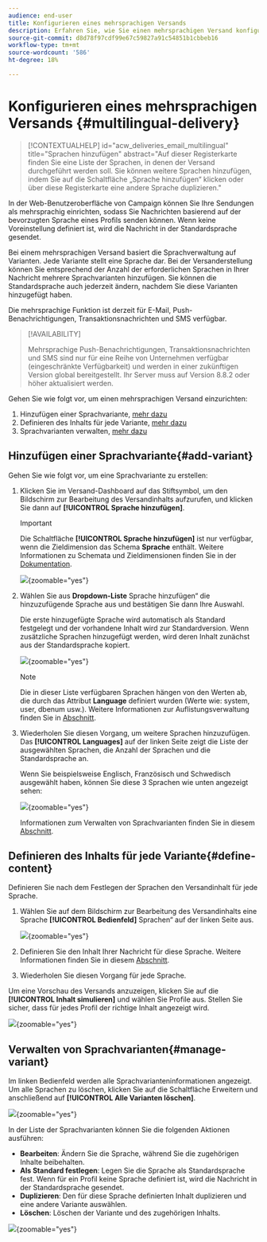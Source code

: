 ```yaml
---
audience: end-user
title: Konfigurieren eines mehrsprachigen Versands
description: Erfahren Sie, wie Sie einen mehrsprachigen Versand konfigurieren
source-git-commit: d8d78f97cdf99e67c59827a91c54851b1cbbeb16
workflow-type: tm+mt
source-wordcount: '586'
ht-degree: 18%

---
```


# Konfigurieren eines mehrsprachigen Versands {#multilingual-delivery}

>[!CONTEXTUALHELP]
>id="acw_deliveries_email_multilingual"
>title="Sprachen hinzufügen"
>abstract="Auf dieser Registerkarte finden Sie eine Liste der Sprachen, in denen der Versand durchgeführt werden soll. Sie können weitere Sprachen hinzufügen, indem Sie auf die Schaltfläche „Sprache hinzufügen“ klicken oder über diese Registerkarte eine andere Sprache duplizieren."

In der Web-Benutzeroberfläche von Campaign können Sie Ihre Sendungen als mehrsprachig einrichten, sodass Sie Nachrichten basierend auf der bevorzugten Sprache eines Profils senden können. Wenn keine Voreinstellung definiert ist, wird die Nachricht in der Standardsprache gesendet.

Bei einem mehrsprachigen Versand basiert die Sprachverwaltung auf Varianten. Jede Variante stellt eine Sprache dar. Bei der Versanderstellung können Sie entsprechend der Anzahl der erforderlichen Sprachen in Ihrer Nachricht mehrere Sprachvarianten hinzufügen. Sie können die Standardsprache auch jederzeit ändern, nachdem Sie diese Varianten hinzugefügt haben.

Die mehrsprachige Funktion ist derzeit für E-Mail, Push-Benachrichtigungen, Transaktionsnachrichten und SMS verfügbar.

>[!AVAILABILITY]
>
>Mehrsprachige Push-Benachrichtigungen, Transaktionsnachrichten und SMS sind nur für eine Reihe von Unternehmen verfügbar (eingeschränkte Verfügbarkeit) und werden in einer zukünftigen Version global bereitgestellt. Ihr Server muss auf Version 8.8.2 oder höher aktualisiert werden.

Gehen Sie wie folgt vor, um einen mehrsprachigen Versand einzurichten:

1. Hinzufügen einer Sprachvariante, [mehr dazu](#add-variant)
1. Definieren des Inhalts für jede Variante, [mehr dazu](#define-content)
1. Sprachvarianten verwalten, [mehr dazu](#manage-variant)

## Hinzufügen einer Sprachvariante{#add-variant}

Gehen Sie wie folgt vor, um eine Sprachvariante zu erstellen:

1. Klicken Sie im Versand-Dashboard auf das Stiftsymbol, um den Bildschirm zur Bearbeitung des Versandinhalts aufzurufen, und klicken Sie dann auf **[!UICONTROL Sprache hinzufügen]**.

   >[!IMPORTANT]
   >
   >Die Schaltfläche **[!UICONTROL Sprache hinzufügen]** ist nur verfügbar, wenn die Zieldimension das Schema **Sprache** enthält. Weitere Informationen zu Schemata und Zieldimensionen finden Sie in der [ Dokumentation](../audience/targeting-dimensions.md).

   ![](assets/edit-content_2.png){zoomable="yes"}

1. Wählen Sie aus **Dropdown-Liste** Sprache hinzufügen“ die hinzuzufügende Sprache aus und bestätigen Sie dann Ihre Auswahl.

   Die erste hinzugefügte Sprache wird automatisch als Standard festgelegt und der vorhandene Inhalt wird zur Standardversion. Wenn zusätzliche Sprachen hinzugefügt werden, wird deren Inhalt zunächst aus der Standardsprache kopiert.

   ![](assets/edit-content_3.png){zoomable="yes"}

   >[!NOTE]
   >
   >Die in dieser Liste verfügbaren Sprachen hängen von den Werten ab, die durch das Attribut **Language** definiert wurden (Werte wie: system, user, dbenum usw.). Weitere Informationen zur Auflistungsverwaltung finden Sie in [Abschnitt](../administration/enumerations.md).

1. Wiederholen Sie diesen Vorgang, um weitere Sprachen hinzuzufügen. Das **[!UICONTROL Languages]** auf der linken Seite zeigt die Liste der ausgewählten Sprachen, die Anzahl der Sprachen und die Standardsprache an.

   Wenn Sie beispielsweise Englisch, Französisch und Schwedisch ausgewählt haben, können Sie diese 3 Sprachen wie unten angezeigt sehen:

   ![](assets/edit-content_9.png){zoomable="yes"}

   Informationen zum Verwalten von Sprachvarianten finden Sie in diesem [Abschnitt](#manage-variant).

## Definieren des Inhalts für jede Variante{#define-content}

Definieren Sie nach dem Festlegen der Sprachen den Versandinhalt für jede Sprache.

1. Wählen Sie auf dem Bildschirm zur Bearbeitung des Versandinhalts eine Sprache **[!UICONTROL Bedienfeld]** Sprachen“ auf der linken Seite aus.

   ![](assets/edit-content_11.png){zoomable="yes"}

1. Definieren Sie den Inhalt Ihrer Nachricht für diese Sprache. Weitere Informationen finden Sie in diesem [Abschnitt](../msg/create-deliveries.md).

1. Wiederholen Sie diesen Vorgang für jede Sprache.

<!--
>[!BEGINTABS]

>[!TAB Email delivery]

1. From the delivery content edition screen, choose a language and click the **[!UICONTROL Edit email body]** button. You can also hover over the email preview and select **[!UICONTROL Open email designer]**.

    ![](assets/edit-content_11.png){zoomable="yes"}

1. Define the content of your email for this language. [Read more](../email/get-started-email-designer.md#start-authoring)

1. Repeat this operation for each language.

>[!TAB SMS delivery]

1. From the delivery content edition screen, choose a language.

1. Edit the content of the SMS message for this language. [Read more](../sms/create-sms.md)

    ![](assets/edit-content_11-sms.png){zoomable="yes"}

1. Repeat this operation for each language.

>[!ENDTABS]

-->

Um eine Vorschau des Versands anzuzeigen, klicken Sie auf die **[!UICONTROL Inhalt simulieren]** und wählen Sie Profile aus. Stellen Sie sicher, dass für jedes Profil der richtige Inhalt angezeigt wird.

![](assets/edit-content_5.png){zoomable="yes"}

## Verwalten von Sprachvarianten{#manage-variant}

Im linken Bedienfeld werden alle Sprachvarianteninformationen angezeigt. Um alle Sprachen zu löschen, klicken Sie auf die Schaltfläche Erweitern und anschließend auf **[!UICONTROL Alle Varianten löschen]**.

![](assets/edit-content_13.png){zoomable="yes"}

In der Liste der Sprachvarianten können Sie die folgenden Aktionen ausführen:

* **Bearbeiten**: Ändern Sie die Sprache, während Sie die zugehörigen Inhalte beibehalten.
* **Als Standard festlegen**: Legen Sie die Sprache als Standardsprache fest. Wenn für ein Profil keine Sprache definiert ist, wird die Nachricht in der Standardsprache gesendet.
* **Duplizieren**: Den für diese Sprache definierten Inhalt duplizieren und eine andere Variante auswählen.
* **Löschen**: Löschen der Variante und des zugehörigen Inhalts.

![](assets/edit-content_13-sms.png){zoomable="yes"}

